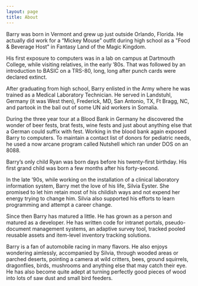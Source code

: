 ```yaml
---
layout: page
title: About
---
```


Barry was born in Vermont and grew up just outside Orlando, Florida. He actually did work for a “Mickey Mouse” outfit during high school as a "Food & Beverage Host" in Fantasy Land of the Magic Kingdom.

His first exposure to computers was in a lab on campus at Dartmouth College, while visiting relatives, in the early ’80s. That was followed by an introduction to BASIC on a TRS-80, long, long after punch cards were declared extinct.

After graduating from high school, Barry enlisted in the Army where he was trained as a Medical Laboratory Technician. He served in Landstuhl, Germany (it was West then), Frederick, MD, San Antonio, TX, Ft Bragg, NC, and partook in the bail out of some UN aid workers in Somalia.

During the three year tour at a Blood Bank in Germany he discovered the wonder of beer fests, brat fests, wine fests and just about anything else that a German could suffix with fest. Working in the blood bank again exposed Barry to computers. To maintain a contact list of donors for pediatric needs, he used a now arcane program called Nutshell which ran under DOS on an 8088.

Barry’s only child Ryan was born days before his twenty-first birthday. His first grand child was born a few months after his forty-second.

In the late ’90s, while working on the installation of a clinical laboratory information system, Barry met the love of his life, Silvia Eyster. She promised to let him retain most of his childish ways and not expend her energy trying to change him. Silvia also supported his efforts to learn programming and attempt a career change.

Since then Barry has matured a little. He has grown as a person and matured as a developer. He has written code for intranet portals, pseudo-document management systems, an adaptive survey tool, tracked pooled reusable assets and item-level inventory tracking solutions.

Barry is a fan of automobile racing in many flavors. He also enjoys wondering aimlessly, accompanied by Silvia, through wooded areas or parched deserts, pointing a camera at wild critters, bees, ground squirrels, dragonflies, birds, mushrooms and anything else that may catch their eye. He has also become quite adept at turning perfectly good pieces of wood into lots of saw dust and small bird feeders.
